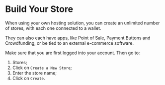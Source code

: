 # Build Your Store

When using your own hosting solution, you can create an unlimited number of stores, with each one connected to a wallet.&#x20;

They can also each have apps, like Point of Sale, Payment Buttons and Crowdfunding, or be tied to an external e-commerce software.&#x20;

Make sure that you are first logged into your account. Then go to:

1. Stores;
2. Click on `Create a New Store`;
3. Enter the store name;
4. Click on `Create`.
